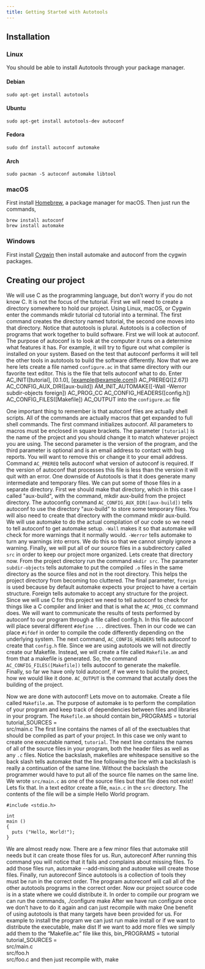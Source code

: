 ```yaml
---
title: Getting Started with Autotools
---
```

## Installation
### Linux
You should be able to install Autotools through your package manager.

#### Debian
    sudo apt-get install autotools

#### Ubuntu
    sudo apt-get install autotools-dev autoconf

#### Fedora
    sudo dnf install autoconf automake

#### Arch
    sudo pacman -S autoconf automake libtool

### macOS
First install [Homebrew](https://brew.sh/), a package manager for macOS. Then just run the commands,

    brew install autoconf
    brew install automake

### Windows
First install [Cygwin](https://cygwin.com) then install automake and autoconf from the cygwin packages.

## Creating our project

We will use C as the programming language, but don’t worry if you do not know C. It is not the focus of the tutorial. First we will need to create a directory somewhere to hold our project. Using Linux, macOS, or Cygwin enter the commands
    mkdir tutorial
    cd tutorial
into a terminal. The first command creates the directory named tutorial, the second one moves into that directory. Notice that autotools is plural. Autotools is a collection of programs that work together to build software. First we will look at autoconf. The purpose of autoconf is to look at the computer it runs on a determine what features it has. For example, it will try to figure out what compiler is installed on your system. Based on the test that autoconf performs it will tell the other tools in autotools to build the software differently. Now that we are here lets create a file named `configure.ac` in that same directory with our favorite text editor. This is the file that tells autoconf what to do. Enter
    AC_INIT([tutorial], [0.1.0], [example@example.com])
    AC_PREREQ([2.67])
    AC_CONFIG_AUX_DIR([aux-build])
    AM_INIT_AUTOMAKE([-Wall -Werror subdir-objects foreign])
    AC_PROG_CC
    AC_CONFIG_HEADERS([config.h])
    AC_CONFIG_FILES([Makefile])
    AC_OUTPUT
into the `configure.ac` file

One important thing to remember is that autoconf files are actually shell scripts. All of the commands are actually macros that get expanded to full shell commands. The first command initializes autoconf. All parameters to macros must be enclosed in square brackets. The parameter `[tutorial]` is the name of the project and you should change it to match whatever project you are using. The second parameter is the version of the program, and the third parameter is optional and is an email address to contact with bug reports. You will want to remove this or change it to your email address. Command `AC_PREREQ` tells autoconf what version of autoconf is required. If the version of autoconf that processes this file is less than the version it will quit with an error. One downside of Autotools is that it does generate many intermediate and temporary files. We can put some of those files in a separate directory. First we should make that directory, which in this case I called "aux-build", with the command,
    mkdir aux-build
from the project directory. The autoconfig command `AC_CONFIG_AUX_DIR([aux-build])` tells autoconf to use the directory "aux-build" to store some temporary files. You will also need to create that directory with the command mkdir aux-build. We will use automake to do the actual compilation of our code so we need to tell autoconf to get automake setup. `-Wall` makes it so that automake will check for more warnings that it normally would. `-Werror` tells automake to turn any warnings into errors. We do this so that we cannot simply ignore a warning. Finally, we will put all of our source files in a subdirectory called `src` in order to keep our project more organized. Lets create that directory now. From the project directory run the command `mkdir src`. The parameter `subdir-objects` tells automake to put the compiled `.o` files in the same directory as the source files and not in the root directory. This helps the project directory from becoming too cluttered. The final parameter, `foreign` is used because by default automake expects your project to have a certain structure. Foreign tells automake to accept any structure for the project. Since we will use C for this project we need to tell autoconf to check for things like a C compiler and linker and that is what the `AC_PROG_CC` command does. We will want to communicate the results of tests performed by autoconf to our program through a file called config.h. In this file autoconf will place several different `#define ...` directives. Then in our code we can place `#ifdef` in order to compile the code differently depending on the underlying system. The next command, `AC_CONFIG_HEADERS` tells autoconf to create that `config.h` file. Since we are using autotools we will not directly create our Makefile. Instead, we will create a file called `Makefile.am` and from that a makefile is generated. So, the command `AC_CONFIG_FILES([Makefile])` tells autoconf to generate the makefile. Finally, so far we have only told autoconf, if we were to build the project, how we would like it done. `AC_OUTPUT` is the command that acutally does the building of the project.

Now we are done with autoconf! Lets move on to automake. Create a file called `Makefile.am`. The purpose of automake is to perform the compilation of your program and keep track of dependencies between files and libraries in your program. The `Makefile.am` should contain
    bin_PROGRAMS = tutorial
    tutorial_SOURCES = \
        src/main.c
The first line contains the names of all of the exectuables that should be compiled as part of your project. In this case we only want to create one executable named, `tutorial`. The next line contains the names of all of the source files in your program, both the header files as well as any `.c` files. Notice the backslash, makefiles are whitespace sensitive so the back slash tells automake that the line following the line with a backslash is really a continuation of the same line. Without the backslash the programmer would have to put all of the source file names on the same line. We wrote `src/main.c` as one of the source files but that file does not exist! Lets fix that. In a text editor create a file, `main.c` in the `src` directory. The contents of the file will be a simple Hello World program.

    #include <stdio.h>
    
    int
    main ()
    {
      puts ("Hello, World!");
    }

We are almost ready now. There are a few minor files that automake still needs but it can create those files for us. Run,
    autoreconf
After running this command you will notice that it fails and complains about missing files. To add those files run,
    automake --add-missing
and automake will create those files. Finally, run
    autoreconf
Since autotools is a collection of tools they must be run in the correct order. The program autoreconf will call all of the other autotools programs in the correct order. Now our project source code is in a state where we could distribute it. In order to compile our program we can run the commands,
    ./configure
    make
After we have run configure once we don’t have to do it again and can just recompile with
    make
One benefit of using autotools is that many targets have been provided for us. For example to install the program we can just run
    make install
or if we want to distribute the executable,
    make dist
If we want to add more files we simply add them to the “Makefile.ac” file like this,
    bin_PROGRAMS = tutorial
    tutorial_SOURCES = \
            src/main.c \
            src/foo.h \
            src/foo.c
and then just recompile with,
    make
